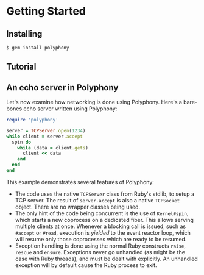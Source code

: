 # Getting Started

## Installing

```bash
$ gem install polyphony
```

## Tutorial

## An echo server in Polyphony

Let's now examine how networking is done using Polyphony. Here's a bare-bones
echo server written using Polyphony:

```ruby
require 'polyphony'

server = TCPServer.open(1234)
while client = server.accept
  spin do
    while (data = client.gets)
      client << data
    end
  end
end
```

This example demonstrates several features of Polyphony:

- The code uses the native `TCPServer` class from Ruby's stdlib, to setup a TCP
  server. The result of `server.accept` is also a native `TCPSocket` object.
  There are no wrapper classes being used.
- The only hint of the code being concurrent is the use of `Kernel#spin`,
  which starts a new coprocess on a dedicated fiber. This allows serving
  multiple clients at once. Whenever a blocking call is issued, such as
  `#accept` or `#read`, execution is *yielded* to the event reactor loop, which 
  will resume only those coprocesses which are ready to be resumed.
- Exception handling is done using the normal Ruby constructs `raise`, `rescue`
  and `ensure`. Exceptions never go unhandled (as might be the case with Ruby
  threads), and must be dealt with explicitly. An unhandled exception will by
  default cause the Ruby process to exit.

